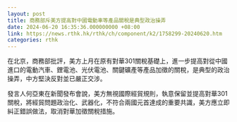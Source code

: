 ```yaml
---
layout: post
title: 商務部斥美方提高對中國電動車等產品關稅是典型政治操弄
date: 2024-06-20 16:35:36.000000000 +08:00
link: https://news.rthk.hk/rthk/ch/component/k2/1758299-20240620.htm
categories: rthk
---
```


在北京，商務部批評，美方上月在原有對華301關稅基礎上，進一步提高對從中國進口的電動汽車、鋰電池、光伏電池、關鍵礦產等產品加徵的關稅，是典型的政治操弄，中方堅決反對並已嚴正交涉。

發言人何亞東在新聞發布會說，美方無視國際經貿規則，執意保留並提高對華301關稅，將經貿問題政治化、武器化，不符合兩國元首達成的重要共識，美方應立即糾正錯誤做法，取消對華加徵關稅措施。
